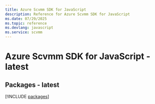 ```yaml
---
title: Azure Scvmm SDK for JavaScript
description: Reference for Azure Scvmm SDK for JavaScript
ms.date: 07/29/2025
ms.topic: reference
ms.devlang: javascript
ms.service: scvmm
---
```

# Azure Scvmm SDK for JavaScript - latest
## Packages - latest
[!INCLUDE [packages](scvmm-index.md)]